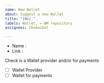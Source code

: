 ```yaml
---
name: New Wallet
about: Suggest a new Wallet
title: "[Wa] "
labels: Wallet, ↔ WM repository
assignees: thomasbnt

---
```


* Name :
* Link :

Check is a Wallet provider and/or for payments

- [ ] Wallet Provider
- [ ] Wallet for payments
